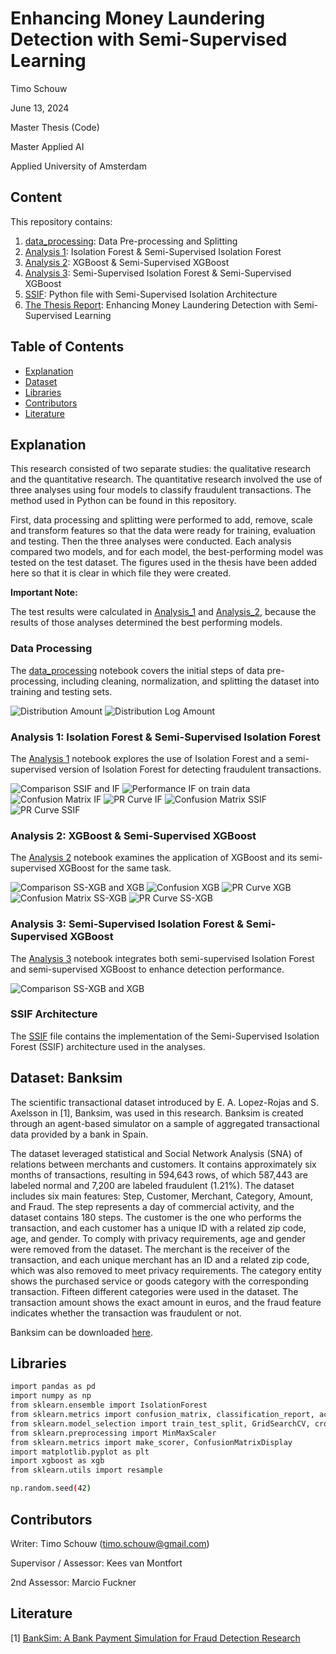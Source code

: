 # Enhancing Money Laundering Detection with Semi-Supervised Learning
Timo Schouw

June 13, 2024

Master Thesis (Code)

Master Applied AI

Applied University of Amsterdam

## Content
This repository contains:

1. [data_processing](data_processing.ipynb): Data Pre-processing and Splitting  
2. [Analysis 1](analysis_1.ipynb): Isolation Forest & Semi-Supervised Isolation Forest
3. [Analysis 2](analysis_2.ipynb): XGBoost & Semi-Supervised XGBoost
4. [Analysis 3](analysis_3.ipynb): Semi-Supervised Isolation Forest & Semi-Supervised XGBoost
5. [SSIF](SSIF.py): Python file with Semi-Supervised Isolation Architecture
6. [The Thesis Report](Timo_Schouw_Master_Thesis_Final_Report.pdf): Enhancing Money Laundering Detection with Semi-Supervised Learning

## Table of Contents

- [Explanation](#explanation)
- [Dataset](#dataset-banksim)
- [Libraries](#libraries)
- [Contributors](#contributors)
- [Literature](#literature)

## Explanation
This research consisted of two separate studies: the qualitative research and the quantitative research. The quantitative research involved the use of three analyses using four models to classify fraudulent transactions. The method used in Python can be found in this repository. 

First, data processing and splitting were performed to add, remove, scale and transform features so that the data were ready for training, evaluation and testing. Then the three analyses were conducted. Each analysis compared two models, and for each model, the best-performing model was tested on the test dataset. The figures used in the thesis have been added here so that it is clear in which file they were created.

**Important Note:**

The test results were calculated in [Analysis_1](#analysis-1-isolation-forest--semi-supervised-isolation-forest) and [Analysis_2](#analysis-2-xgboost--semi-supervised-xgboost), because the results of those analyses determined the best performing models. 

### Data Processing
The [data_processing](data_processing.ipynb) notebook covers the initial steps of data pre-processing, including cleaning, normalization, and splitting the dataset into training and testing sets. 

![Distribution Amount](img/Distribution_amount.png)
![Distribution Log Amount](img/distribution_log_amount.png)

### Analysis 1: Isolation Forest & Semi-Supervised Isolation Forest
The [Analysis 1](analysis_1.ipynb) notebook explores the use of Isolation Forest and a semi-supervised version of Isolation Forest for detecting fraudulent transactions.

![Comparison SSIF and IF](img/analysis_unsuper_fig.png)
![Performance IF on train data](img/performance_iso_train.png)
![Confusion Matrix IF](img/test_if_cfm.png)
![PR Curve IF](img/test_if_pr_curve.png)
![Confusion Matrix SSIF](img/test_if_cfm.png)
![PR Curve SSIF](img/test_if_pr_curve.png)


### Analysis 2: XGBoost & Semi-Supervised XGBoost
The [Analysis 2](analysis_2.ipynb) notebook examines the application of XGBoost and its semi-supervised XGBoost for the same task.

![Comparison SS-XGB and XGB](img/analysis_super_fig.png)
![Confusion XGB](img/test_xgb_cfm.png)
![PR Curve XGB](img/test_xgb_pr_curve.png)
![Confusion Matrix SS-XGB](img/test_ssxgb_cfm.png)
![PR Curve SS-XGB](img/test_ssxgb_pr_curve.png)

### Analysis 3: Semi-Supervised Isolation Forest & Semi-Supervised XGBoost
The [Analysis 3](analysis_3.ipynb) notebook integrates both semi-supervised Isolation Forest and semi-supervised XGBoost to enhance detection performance.

![Comparison SS-XGB and XGB](img/analysis_unsuper_fig.png)

### SSIF Architecture
The [SSIF](SSIF.py) file contains the implementation of the Semi-Supervised Isolation Forest (SSIF) architecture used in the analyses.

## Dataset: Banksim

The scientific transactional dataset introduced by E. A. Lopez-Rojas and S. Axelsson in [1], Banksim, was used in this research. Banksim is created through an agent-based simulator on a sample of aggregated transactional data provided by a bank in Spain.

The dataset leveraged statistical and Social Network Analysis (SNA) of relations between merchants and customers. It contains approximately six months of transactions, resulting in 594,643 rows, of which 587,443 are labeled normal and 7,200 are labeled fraudulent (1.21%). The dataset includes six main features: Step, Customer, Merchant, Category, Amount, and Fraud. The step represents a day of commercial activity, and the dataset contains 180 steps. The customer is the one who performs the transaction, and each customer has a unique ID with a related zip code, age, and gender. To comply with privacy requirements, age and gender were removed from the dataset. The merchant is the receiver of the transaction, and each unique merchant has an ID and a related zip code, which was also removed to meet privacy requirements. The category entity shows the purchased service or goods category with the corresponding transaction. Fifteen different categories were used in the dataset. The transaction amount shows the exact amount in euros, and the fraud feature indicates whether the transaction was fraudulent or not.

Banksim can be downloaded [here](https://www.kaggle.com/datasets/ealaxi/banksim1).

## Libraries

```sh
import pandas as pd
import numpy as np
from sklearn.ensemble import IsolationForest
from sklearn.metrics import confusion_matrix, classification_report, accuracy_score, precision_score, recall_score, average_precision_score, roc_curve, precision_recall_curve, auc
from sklearn.model_selection import train_test_split, GridSearchCV, cross_val_score
from sklearn.preprocessing import MinMaxScaler
from sklearn.metrics import make_scorer, ConfusionMatrixDisplay
import matplotlib.pyplot as plt
import xgboost as xgb
from sklearn.utils import resample

np.random.seed(42)

```

## Contributors

Writer: Timo Schouw (timo.schouw@gmail.com)

Supervisor / Assessor: Kees van Montfort

2nd Assessor: Marcio Fuckner

## Literature

[1] [BankSim: A Bank Payment Simulation for Fraud Detection Research](https://www.researchgate.net/publication/265736405_BankSim_A_Bank_Payment_Simulation_for_Fraud_Detection_Research)